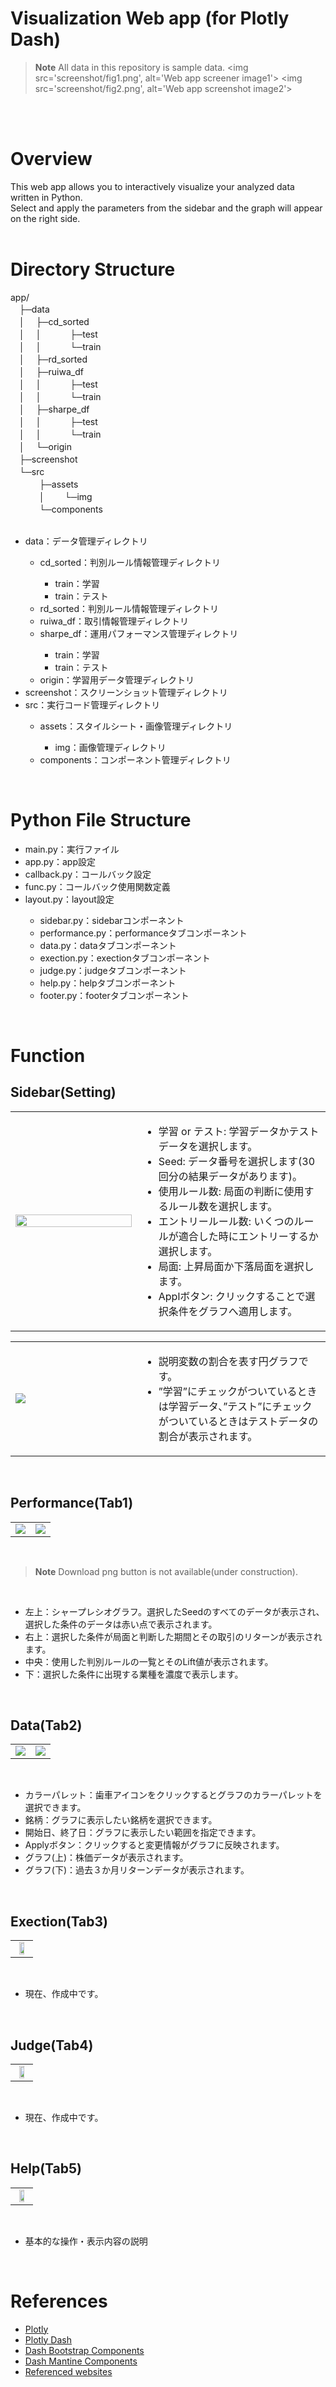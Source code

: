 <h1>Visualization Web app (for Plotly Dash)</h1>

> **Note**
> All data in this repository is sample data.
<img src='screenshot/fig1.png', alt='Web app screener image1'>
<img src='screenshot/fig2.png', alt='Web app screenshot image2'>
<br>
<br>
<h1>Overview</h1>
This web app allows you to interactively visualize your analyzed data written in Python.<br>
Select and apply the parameters from the sidebar and the graph will appear on the right side.<br>
<br>
<h1>Directory Structure</h1>
app/<br>
　├─data<br>
　│  　├─cd_sorted<br>
　│  　│  　　　├─test<br>
　│  　│  　　　└─train<br>
　│  　├─rd_sorted<br>
　│  　├─ruiwa_df<br>
　│  　│  　　　├─test<br>
　│  　│  　　　└─train<br>
　│  　├─sharpe_df<br>
　│  　│  　　　├─test<br>
　│  　│  　　　└─train<br>
　│  　└─origin<br>
　├─screenshot<br>
　└─src<br>
　  　　├─assets<br>
　  　　│  　　└─img<br>
　  　　└─components<br>

<br>
<ul>
    <li>data：データ管理ディレクトリ</li>
        <ul>
            <li>cd_sorted：判別ルール情報管理ディレクトリ</li>
            <ul>
                <li>train：学習</li>
                <li>train：テスト</li>
            </ul>
            <li>rd_sorted：判別ルール情報管理ディレクトリ</li>
            <li>ruiwa_df：取引情報管理ディレクトリ</li>
            <li>sharpe_df：運用パフォーマンス管理ディレクトリ</li>
            <ul>
                <li>train：学習</li>
                <li>train：テスト</li>
            </ul>
            <li>origin：学習用データ管理ディレクトリ</li>
        </ul>
    <li>screenshot：スクリーンショット管理ディレクトリ</li>
    <li>src：実行コード管理ディレクトリ</li>
        <ul>
            <li>assets：スタイルシート・画像管理ディレクトリ</li>
            <ul>
                <li>img：画像管理ディレクトリ</li>
            </ul>
            <li>components：コンポーネント管理ディレクトリ</li>
        </ul>
</ul>
<br>
<h1>Python File Structure</h1>
<ul>
    <li>main.py：実行ファイル</li>
    <li>app.py：app設定</li>
    <li>callback.py：コールバック設定</li>
    <li>func.py：コールバック使用関数定義</li>
    <li>layout.py：layout設定</li>
    <ul>
        <li>sidebar.py：sidebarコンポーネント</li>
        <li>performance.py：performanceタブコンポーネント</li>
        <li>data.py：dataタブコンポーネント</li>
        <li>exection.py：exectionタブコンポーネント</li>
        <li>judge.py：judgeタブコンポーネント</li>
        <li>help.py：helpタブコンポーネント</li>
        <li>footer.py：footerタブコンポーネント</li>
    </ul>
</ul>
<br>
<h1>Function</h1>

<h2>Sidebar(Setting)</h2>
<table>
<tr>
<td width='40%'><img src="src/assets/img/setting.png" width='100%'></td>
<td><ul>
    <li>学習 or テスト: 学習データかテストデータを選択します。</li>
    <li>Seed: データ番号を選択します(30回分の結果データがあります)。</li>
    <li>使用ルール数: 局面の判断に使用するルール数を選択します。</li>
    <li>エントリールール数: いくつのルールが適合した時にエントリーするか選択します。</li>
    <li>局面: 上昇局面か下落局面を選択します。</li>
    <li>Applボタン: クリックすることで選択条件をグラフへ適用します。</li>
</ul>
</td>
</tr>
</table>
<table>
<tr>
<td width='40%'><img src="src/assets/img/pie-chart.png"></td>
<td><ul>
    <li>説明変数の割合を表す円グラフです。</li>
    <li>”学習”にチェックがついているときは学習データ、”テスト”にチェックがついているときはテストデータの割合が表示されます。</li>
</ul>
</td>
</tr>
</table>
<br>

<h2>Performance(Tab1)</h2>
<table>
<tr>
<td><img src="src/assets/img/tab1-1.png"></td>
<td><img src="src/assets/img/tab1-2.png"></td>
</tr>
</table>
<br>

> **Note**
> Download png button is not available(under construction).
<br>
<ul>
    <li>左上：シャープレシオグラフ。選択したSeedのすべてのデータが表示され、選択した条件のデータは赤い点で表示されます。</li>
    <li>右上：選択した条件が局面と判断した期間とその取引のリターンが表示されます。</li>
    <li>中央：使用した判別ルールの一覧とそのLift値が表示されます。</li>
    <li>下：選択した条件に出現する業種を濃度で表示します。</li>
</ul>
<br>

<h2>Data(Tab2)</h2>
<table>
<tr>
<td><img src="src/assets/img/tab2-1.png"></td>
<td><img src="src/assets/img/tab2-2.png"></td>
</tr>
</table>
<br>

<ul>
    <li>カラーパレット：歯車アイコンをクリックするとグラフのカラーパレットを選択できます。</li>
    <li>銘柄：グラフに表示したい銘柄を選択できます。</li>
    <li>開始日、終了日：グラフに表示したい範囲を指定できます。</li>
    <li>Applyボタン：クリックすると変更情報がグラフに反映されます。</li>
    <li>グラフ(上)：株価データが表示されます。</li>
    <li>グラフ(下)：過去３か月リターンデータが表示されます。</li>
</ul>
<br>

<h2>Exection(Tab3)</h2>
<table>
<tr>
<td align='center'><img src="src/assets/img/tab3.png" width='60%'></td>
</tr>
</table>
<br>

<ul>
    <li>現在、作成中です。</li>
</ul>
<br>

<h2>Judge(Tab4)</h2>
<table>
<tr>
<td align='center'><img src="src/assets/img/tab4.png" width='60%'></td>
</tr>
</table>
<br>

<ul>
    <li>現在、作成中です。</li>
</ul>
<br>

<h2>Help(Tab5)</h2>
<table>
<tr>
<td align='center'><img src="src/assets/img/tab5.png" width='60%'></td>
</tr>
</table>
<br>

<ul>
    <li>基本的な操作・表示内容の説明</li>
</ul>
<br>

<h1>References</h1>
<ul>
    <li>
        <a href='https://plotly.com/python//'>Plotly</a>
    </li>
    <li>
        <a href='https://dash.plotly.com/'>Plotly Dash</a>
    </li>
    <li>
        <a href='https://dash-bootstrap-components.opensource.faculty.ai/'>Dash Bootstrap Components</a>
    </li>
    <li>
        <a href='https://www.dash-mantine-components.com/'>Dash Mantine Components</a>
    </li>
    <li>
        <a href='https://sakizo-blog.com/103/'>Referenced websites</a>
    </li>
</ul>